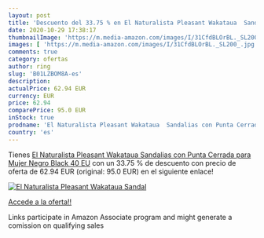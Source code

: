 ```yaml
---
layout: post
title: 'Descuento del 33.75 % en El Naturalista Pleasant Wakataua  Sandal'
date: 2020-10-29 17:38:17
thumbnailImage: 'https://m.media-amazon.com/images/I/31CfdBLOrBL._SL200_.jpg'
images: [ 'https://m.media-amazon.com/images/I/31CfdBLOrBL._SL200_.jpg' ]
comments: true
category: ofertas
author: ring
slug: 'B01LZBOM8A-es'
description:
actualPrice: 62.94 EUR
currency: EUR
price: 62.94
comparePrice: 95.0 EUR
inStock: true
prodname: 'El Naturalista Pleasant Wakataua  Sandalias con Punta Cerrada para Mujer  Negro  Black   40 EU'
country: 'es'
---
```


Tienes [El Naturalista Pleasant Wakataua  Sandalias con Punta Cerrada para Mujer  Negro  Black   40 EU](https://www.amazon.es/dp/B01LZBOM8A/?tag=tolees-21) con un 33.75 % de descuento con precio de oferta de 62.94 EUR (original: 95.0 EUR) en el siguiente enlace!

[![El Naturalista Pleasant Wakataua  Sandal](https://m.media-amazon.com/images/I/31CfdBLOrBL._SL200_.jpg)](https://www.amazon.es/dp/B01LZBOM8A/?tag=tolees-21)

[Accede a la oferta!!](https://www.amazon.es/dp/B01LZBOM8A/?tag=tolees-21)

Links participate in Amazon Associate program and might generate a comission on qualifying sales


